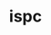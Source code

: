 ---
title: "ispc"
layout: cache
categories: [package, develop]
meta: {"versions": ["1.23.0"], "compilers": ["gcc@=11.1.0"], "oss": ["ubuntu20.04"], "platforms": ["linux"], "targets": ["x86_64_v3"], "stacks": ["data-vis-sdk", "root"], "num_specs": 2, "num_specs_by_stack": {"data-vis-sdk": 2, "root": 2}}
spec_details: [{"hash": "lxnhidkip5e4d2g6lcrxnpqqsbudzl23", "compiler": "gcc@=11.1.0", "versions": ["1.23.0"], "os": "ubuntu20.04", "platform": "linux", "target": "x86_64_v3", "variants": ["build_system=cmake", "build_type=Release", "generator=make", "~ipo", "patches=f6a413b"], "stacks": ["data-vis-sdk", "root"], "size": "-", "tarball": "https://binaries.spack.io/develop/build_cache/linux-ubuntu20.04-x86_64_v3/gcc-11.1.0/ispc-1.23.0/linux-ubuntu20.04-x86_64_v3-gcc-11.1.0-ispc-1.23.0-lxnhidkip5e4d2g6lcrxnpqqsbudzl23.spack"}, {"hash": "xy3enjhk7ucu23hgnzv5fduqzwmyf67y", "compiler": "gcc@=11.1.0", "versions": ["1.23.0"], "os": "ubuntu20.04", "platform": "linux", "target": "x86_64_v3", "variants": ["build_system=cmake", "build_type=Release", "generator=make", "~ipo", "patches=f6a413b"], "stacks": ["data-vis-sdk", "root"], "size": "-", "tarball": "https://binaries.spack.io/develop/build_cache/linux-ubuntu20.04-x86_64_v3/gcc-11.1.0/ispc-1.23.0/linux-ubuntu20.04-x86_64_v3-gcc-11.1.0-ispc-1.23.0-xy3enjhk7ucu23hgnzv5fduqzwmyf67y.spack"}]
---
